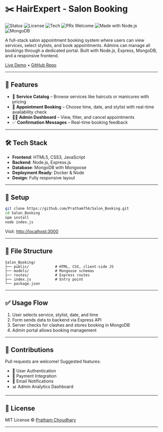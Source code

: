 # ✂️ HairExpert - Salon Booking

![Status](https://img.shields.io/badge/Project-Active-brightgreen)
![License](https://img.shields.io/badge/License-MIT-blue)
![Tech](https://img.shields.io/badge/Tech-FullStack-blueviolet)
![PRs Welcome](https://img.shields.io/badge/PRs-Welcome-orange)
![Made with Node.js](https://img.shields.io/badge/Node.js-Express-green)
![MongoDB](https://img.shields.io/badge/Database-MongoDB-success)

A full-stack salon appointment booking system where users can view services, select stylists, and book appointments. Admins can manage all bookings through a dedicated portal. Built with Node.js, Express, MongoDB, and a responsive frontend.

[Live Demo](https://hair-expert.netlify.app/) • [GitHub Repo](https://github.com/Pratham754/Salon_Booking)

---

## 🎯 Features

- 🧴 **Service Catalog** – Browse services like haircuts or manicures with pricing  
- 📅 **Appointment Booking** – Choose time, date, and stylist with real-time availability check  
- 🧑‍💼 **Admin Dashboard** – View, filter, and cancel appointments  
- ✅ **Confirmation Messages** – Real-time booking feedback

---

## 🛠️ Tech Stack

- **Frontend**: HTML5, CSS3, JavaScript  
- **Backend**: Node.js, Express.js  
- **Database**: MongoDB with Mongoose  
- **Deployment Ready**: Docker & Node  
- **Design**: Fully responsive layout

---

## 🚀 Setup

```bash
git clone https://github.com/Pratham754/Salon_Booking.git
cd Salon_Booking
npm install
node index.js
```

Visit: [http://localhost:3000](http://localhost:3000)

---

## 📁 File Structure

```
Salon_Booking/
├── public/            # HTML, CSS, client-side JS
├── models/            # Mongoose schemas
├── routes/            # Express routes
├── index.js           # Entry point
└── package.json
```

---

## ✅ Usage Flow

1. User selects service, stylist, date, and time
2. Form sends data to backend via Express API
3. Server checks for clashes and stores booking in MongoDB
4. Admin portal allows booking management

---

## 🧩 Contributions

Pull requests are welcome! Suggested features:

- 🔐 User Authentication
- 💸 Payment Integration
- 📨 Email Notifications
- 📊 Admin Analytics Dashboard

---

## 📄 License

MIT License © [Pratham Choudhary](https://github.com/Pratham754)

---
